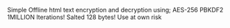 Simple Offline html text encryption and decryption using; 
AES-256
PBKDF2 1MILLION Iterations!
Salted 128 bytes!
Use at own risk

